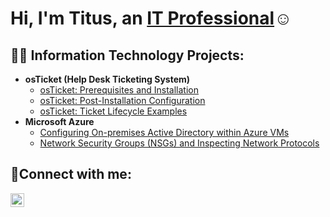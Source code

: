 <h1>Hi, I'm Titus, an <a href="http://linkedin.com/in/titus-banks-280652227">IT Professional</a>☺</h1>

<h2>👨‍💻 Information Technology Projects:</h2>

- <b>osTicket (Help Desk Ticketing System)</b>
  - [osTicket: Prerequisites and Installation](https://github.com/ttsbanks86/osticket-prereqs)
  - [osTicket: Post-Installation Configuration](https://github.com/ttsbanks86/post-install-config)
  - [osTicket: Ticket Lifecycle Examples](https://github.com/ttsbanks86/ticket-lifecycle)
- <b>Microsoft Azure</b>
  - [Configuring On-premises Active Directory within Azure VMs](https://github.com/ttsbanks86/configure-ad)
  - [Network Security Groups (NSGs) and Inspecting Network Protocols](https://github.com/ttsbanks86/azure-network-protocols)

<h2>🤳Connect with me:</h2>

[<img align="left" alt="Titus | LinkedIn" width="22px" src="https://cdn.jsdelivr.net/npm/simple-icons@v3/icons/linkedin.svg" />][linkedin]

[linkedin]: http://linkedin.com/in/titus-banks-280652227
